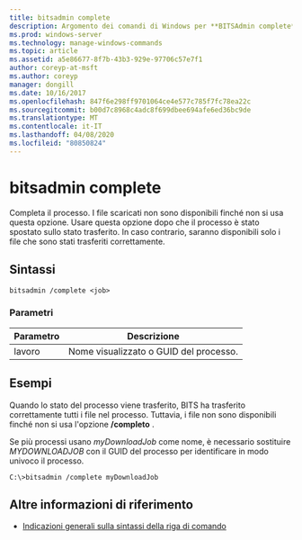 ```yaml
---
title: bitsadmin complete
description: Argomento dei comandi di Windows per **BITSAdmin complete**, che completa il processo.
ms.prod: windows-server
ms.technology: manage-windows-commands
ms.topic: article
ms.assetid: a5e86677-8f7b-43b3-929e-97706c57e7f1
author: coreyp-at-msft
ms.author: coreyp
manager: dongill
ms.date: 10/16/2017
ms.openlocfilehash: 847f6e298ff9701064ce4e577c785f7fc78ea22c
ms.sourcegitcommit: b00d7c8968c4adc8f699dbee694afe6ed36bc9de
ms.translationtype: MT
ms.contentlocale: it-IT
ms.lasthandoff: 04/08/2020
ms.locfileid: "80850824"
---
```

# <a name="bitsadmin-complete"></a>bitsadmin complete

Completa il processo. I file scaricati non sono disponibili finché non si usa questa opzione. Usare questa opzione dopo che il processo è stato spostato sullo stato trasferito. In caso contrario, saranno disponibili solo i file che sono stati trasferiti correttamente.

## <a name="syntax"></a>Sintassi

```
bitsadmin /complete <job>
```

### <a name="parameters"></a>Parametri

| Parametro | Descrizione |
| --------- | ----------- |
| lavoro | Nome visualizzato o GUID del processo. |

## <a name="examples"></a><a name=BKMK_examples></a>Esempi

Quando lo stato del processo viene trasferito, BITS ha trasferito correttamente tutti i file nel processo. Tuttavia, i file non sono disponibili finché non si usa l'opzione **/completo** . 

Se più processi usano *myDownloadJob* come nome, è necessario sostituire *MYDOWNLOADJOB* con il GUID del processo per identificare in modo univoco il processo.

```
C:\>bitsadmin /complete myDownloadJob
```

## <a name="additional-references"></a>Altre informazioni di riferimento

- [Indicazioni generali sulla sintassi della riga di comando](command-line-syntax-key.md)
